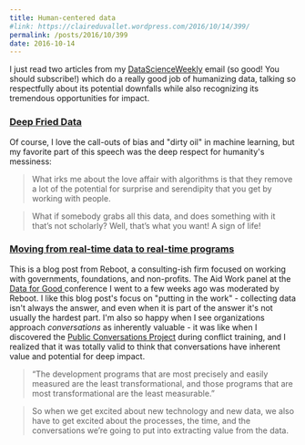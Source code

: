 ```yaml
---
title: Human-centered data
#link: https://claireduvallet.wordpress.com/2016/10/14/399/
permalink: /posts/2016/10/399
date: 2016-10-14
---
```



I just read two articles from my [DataScienceWeekly](http://www.datascienceweekly.org/) email (so good! You should subscribe!) which do a really good job of humanizing data, talking so respectfully about its potential downfalls while also recognizing its tremendous opportunities for impact.

### [Deep Fried Data](http://idlewords.com/talks/deep_fried_data.htm)

Of course, I love the call-outs of bias and "dirty oil" in machine learning, but my favorite part of this speech was the deep respect for humanity's messiness:

> What irks me about the love affair with algorithms is that they remove a lot of the potential for surprise and serendipity that you get by working with people.

> What if somebody grabs all this data, and does something with it that’s not scholarly? Well, that’s what you want! A sign of life!

### [Moving from real-time data to real-time programs](http://reboot.org/2016/10/12/longreads-moving-real-time-data-real-time-programs/)

This is a blog post from Reboot, a consulting-ish firm focused on working with governments, foundations, and non-profits. The Aid Work panel at the [Data for Good ](/posts/2016/10/data-for-good-exchange-bloomberg)conference I went to a few weeks ago was moderated by Reboot. I like this blog post's focus on "putting in the work" - collecting data isn't always the answer, and even when it is part of the answer it's not usually the hardest part. I'm also so happy when I see organizations approach _conversations_ as inherently valuable - it was like when I discovered the [Public Conversations Project](http://www.whatisessential.org/) during conflict training, and I realized that it was totally valid to think that conversations have inherent value and potential for deep impact. 

> “The development programs that are most precisely and easily measured are the least transformational, and those programs that are most transformational are the least measurable.”

> So when we get excited about new technology and new data, we also have to get excited about the processes, the time, and the conversations we’re going to put into extracting value from the data.
